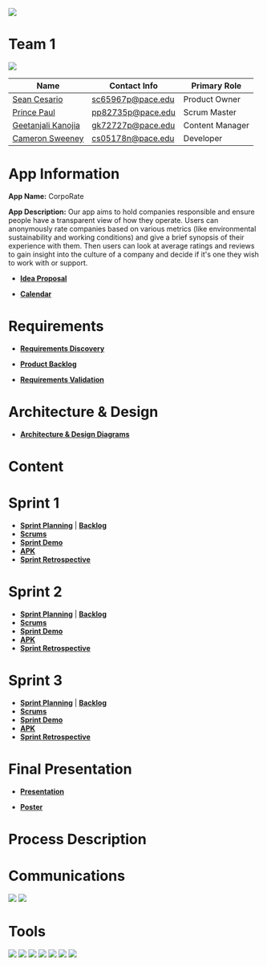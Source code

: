 [![](https://i.imgur.com/8eWsb6x.png)](https://github.com/paceuniversity/cs389f2021team1)

# Team 1

[![](https://imgur.com/e39tO03.png)](https://github.com/paceuniversity/cs389f2021team1)

| Name                                      | Contact Info      | Primary Role    |
| ----------------------------------------- | ----------------- | --------------- |
| [Sean Cesario](https://github.com/SeanAres)       | sc65967p@pace.edu | Product Owner   |
| [Prince Paul](https://github.com/ppaul895)     | pp82735p@pace.edu | Scrum Master    |
| [Geetanjali Kanojia](https://github.com/gkanojia) | gk72727p@pace.edu | Content Manager |
| [Cameron Sweeney](https://github.com/cs05178n)    | cs05178n@pace.edu | Developer       |

# App Information

**App Name:** CorpoRate

**App Description:** Our app aims to hold companies responsible and ensure people have a transparent view of how they operate. Users can anonymously rate companies based on various metrics (like environmental sustainability and working conditions) and give a brief synopsis of their experience with them. Then users can look at average ratings and reviews to gain insight into the culture of a company and decide if it's one they wish to work with or support.

* [**Idea Proposal**](https://docs.google.com/document/d/1Q60016dLtE1cX8MSprkpBzPXLMJKwqqK/edit?usp=sharing&ouid=111976597639411429920&rtpof=true&sd=true)

* [**Calendar**](https://calendar.google.com/calendar/u/0/r?cid=aXZoMmU3NjhzMjRkdGlxZWYwcXZvbzhxcjBAZ3JvdXAuY2FsZW5kYXIuZ29vZ2xlLmNvbQ)

# Requirements

* [**Requirements Discovery**](https://docs.google.com/document/d/1ZkMEXjgS4QJ2PgLKpekJ_ExRc0QpD8t8e3S7l4tIIyQ/edit?usp=sharing)

* [**Product Backlog**](https://docs.google.com/spreadsheets/d/1pNOxIMiODJXAN8ovq0syJlf6_fSMgNEyWP71J29YIzo/edit?usp=sharing)

* [**Requirements Validation**](https://docs.google.com/spreadsheets/d/1ZTlLndmRvSVqlv5ohX0Do5avGZMg_DbO2lxBTQT2x6Q/edit?usp=sharing)

# Architecture & Design

* [**Architecture & Design Diagrams**](https://docs.google.com/document/d/1LxBJPjtQ2-6nTjlZCX6ioACTD6lZC4W1dkg3Y_D82IY/edit?usp=sharing)

# Content

# Sprint 1

* [**Sprint Planning**](https://docs.google.com/document/d/1Q1YodB-1Iwy32TYaIk_mlYrDO7PNkyKYfQ0PbZFq010/edit?usp=sharing) | [**Backlog**](https://docs.google.com/spreadsheets/d/1pNOxIMiODJXAN8ovq0syJlf6_fSMgNEyWP71J29YIzo/edit#gid=98845812)
* [**Scrums**](https://docs.google.com/document/d/1Cr5-bGMfO7Y7fAcUWIm6bBFmFAtcvLmH9XWyjzjXThM/edit?usp=sharing)
* [**Sprint Demo**](https://www.youtube.com/watch?v=JD4ID6gRR98)
* [**APK**](https://drive.google.com/file/d/11cWQL69lY9b4fb2xB4h4jGDf-0EY0_2j/view?usp=sharing)
* [**Sprint Retrospective**](https://docs.google.com/document/d/1pKKuMqxwUwLb5huFpagkgW5Bw_dS0F4NEiM0uAYaCUQ/edit?usp=sharing)

# Sprint 2

* [**Sprint Planning**](https://docs.google.com/document/d/1I5m1hvcUh5hczLTZ3LkKLyX0EbEdgjIDUC1Cmnl8m6g/edit?usp=sharing) | [**Backlog**](https://docs.google.com/spreadsheets/d/1pNOxIMiODJXAN8ovq0syJlf6_fSMgNEyWP71J29YIzo/edit#gid=2050227394)
* [**Scrums**](https://docs.google.com/document/d/1F4nuJsd8_IuRvkDlxGsbZftshuB7cTuNC3DWiZtrWeY/edit?usp=sharing)
* [**Sprint Demo**](https://www.youtube.com/watch?v=YyrDamoP1Yw)
* [**APK**](https://drive.google.com/file/d/1M8zZbqTh6lcIp9pRgVpZCWEdZr7fbWDp/view?usp=sharing)
* [**Sprint Retrospective**](https://docs.google.com/document/d/1_ZTHuyK0VF1BgrtfNky7TbQygARyJrmg0lY9QJCPA0o/edit?usp=sharing)

# Sprint 3

* [**Sprint Planning**](https://docs.google.com/document/d/1ON1geVC_IVJ7NJexfv2A-k32JL5AgZoNnK5qWlESkz8/edit) | [**Backlog**](https://docs.google.com/spreadsheets/d/1pNOxIMiODJXAN8ovq0syJlf6_fSMgNEyWP71J29YIzo/edit#gid=1259685748)
* [**Scrums**](https://docs.google.com/document/d/1nl4T121olD4LH0C9ZGIqezapmEDHWRBbO4GQvgiKdhI/edit)
* [**Sprint Demo**](https://www.youtube.com/watch?v=AOs1AdQuBvs)
* [**APK**](https://drive.google.com/file/d/1L3o7UlgJlrc9-vb728rgJoon_Mo2ce4Z/view?usp=sharing)
* [**Sprint Retrospective**](https://docs.google.com/document/d/1IXkBoMQr4Ise_Eac5XAxuj34Q_i_5UbdIlVjhv8Pf8g/edit?usp=sharing)

# Final Presentation
* [**Presentation**](https://docs.google.com/presentation/d/1Ayb61J3xaCl6vrLwqlAG75WupZ7AEiz2xYdMyTkOlpc/edit?usp=sharing)

* [**Poster**](https://i.imgur.com/MhIAMbo.png)

# Process Description

# Communications

[![](https://i.imgur.com/md5VyLX.png)](https://discord.com/) [![](https://i.imgur.com/xGZzjIb.png)](https://support.apple.com/messages)

# Tools

[![](https://i.imgur.com/sUs2pG4.png)](https://github.com/) [![](https://i.imgur.com/1jS4ZyR.png)](https://www.google.com/drive/) [![](https://i.imgur.com/DMpHchR.png)](https://developer.android.com/studio) [![](https://i.imgur.com/HVKVyVW.png)](https://firebase.google.com/) [![](https://i.imgur.com/UFflCJs.png)](https://www.adobe.com/products/photoshop.html) [![](https://i.imgur.com/GszcrvN.png)](https://github.com/bumptech/glide) [![](https://i.imgur.com/dY5fLBe.png)](https://github.com/firebase/FirebaseUI-Android)
